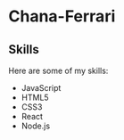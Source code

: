 # Chana-Ferrari

<link rel="stylesheet" href="https://cdn.jsdelivr.net/gh/devicons/devicon@v2.15.1/devicon.min.css">

## Skills

Here are some of my skills:

- <i class="devicon-javascript-plain"></i> JavaScript
- <i class="devicon-html5-plain"></i> HTML5
- <i class="devicon-css3-plain"></i> CSS3
- <i class="devicon-react-original"></i> React
- <i class="devicon-nodejs-plain"></i> Node.js
